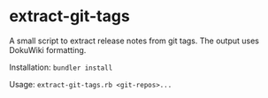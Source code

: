 # extract-git-tags

A small script to extract release notes from git tags. The output uses DokuWiki formatting.

Installation: `bundler install`

Usage: `extract-git-tags.rb <git-repos>...`
